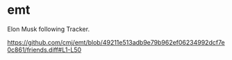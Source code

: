 # emt
Elon Musk following Tracker.

https://github.com/cmj/emt/blob/49211e513adb9e79b962ef06234992dcf7e0c861/friends.diff#L1-L50
